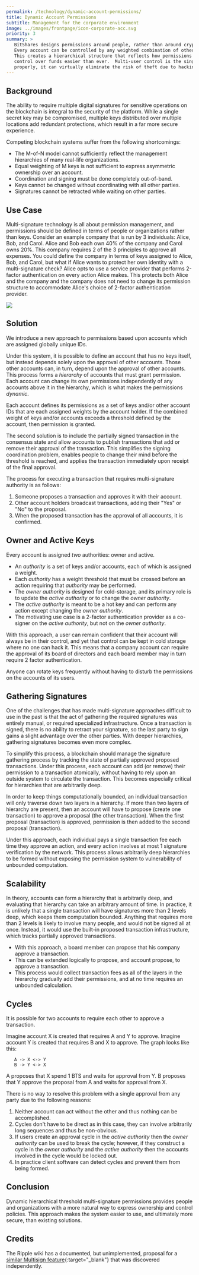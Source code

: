 ```yaml
---
permalink: /technology/dynamic-account-permissions/
title: Dynamic Account Permissions
subtitle: Management for the corporate environment
image: ../images/frontpage/icon-corporate-acc.svg
priority: 3
summary: >
   BitShares designs permissions around people, rather than around cryptography, making it easy to use.
   Every account can be controlled by any weighted combination of other accounts and private keys.
   This creates a hierarchical structure that reflects how permissions are organized in real life, and makes multi-user
   control over funds easier than ever.  Multi-user control is the single biggest contributor to security, and, when used
   properly, it can virtually eliminate the risk of theft due to hacking.
---
```


## Background

The ability to require multiple digital signatures for sensitive operations on the blockchain is integral to the security of the platform.
While a single secret key may be compromised, multiple keys distributed over multiple locations add redundant
protections, which result in a far more secure experience.

Competing blockchain systems suffer from the following shortcomings:

- The M-of-N model cannot sufficiently reflect the management hierarchies of many real-life organizations.
- Equal weighting of M keys is not sufficient to express asymmetric ownership over an account.
- Coordination and signing must be done completely out-of-band.
- Keys cannot be changed without coordinating with all other parties.
- Signatures cannot be retracted while waiting on other parties.

## Use Case

Multi-signature technology is all about permission management, and permissions should be defined in terms of people or organizations rather than keys.
Consider an example company that is run by 3 individuals: Alice, Bob, and Carol.
Alice and Bob each own 40% of the company and Carol owns 20%.
This company requires 2 of the 3 principles to approve all expenses.
You could define the company in terms of keys assigned to Alice, Bob, and Carol, but what if Alice wants to protect her
own identity with a multi-signature check?
Alice opts to use a service provider that performs 2-factor authentication on every action Alice makes.
This protects both Alice and the company and the company does not need to change its permission structure to accommodate
Alice's choice of 2-factor authentication provider.


<img class="img-responsive img-thumbnail" src="/images/dynamic-accounts.png"/>



## Solution

We introduce a new approach to permissions based upon accounts which are assigned globally unique IDs.

Under this system, it is possible to define an account that has no keys itself, but instead depends solely upon the
approval of other accounts.
Those other accounts can, in turn, depend upon the approval of other accounts.
This process forms a *hierarchy* of accounts that must grant permission.
Each account can change its own permissions independently of any accounts above it in the hierarchy, which is what makes
the permissions *dynamic*.

Each account defines its permissions as a set of keys and/or other account IDs that are each assigned weights by the
account holder. If the combined weight of keys and/or accounts exceeds a threshold defined by the account, then
permission is granted.

The second solution is to include the partially signed transaction in the consensus state and allow accounts to publish
transactions that add or remove their approval of the transaction.
This simplifies the signing coordination problem, enables people to change their mind before the threshold is reached,
and applies the transaction immediately upon receipt of the final approval.

The process for executing a transaction that requires multi-signature authority is as follows:

1. Someone proposes a transaction and approves it with their account.
2. Other account holders broadcast transactions, adding their "Yes" or "No" to the proposal.
3. When the proposed transaction has the approval of all accounts, it is confirmed.

## Owner and Active Keys

Every account is assigned *two* authorities: owner and active.

- An *authority* is a set of keys and/or accounts, each of which is assigned a weight.
- Each *authority* has a weight threshold that must be crossed before an action requiring that *authority* may be performed.
- The *owner authority* is designed for cold-storage, and its primary role is to update the *active authority* or to
change the *owner authority*.
- The *active authority* is meant to be a hot key and can perform any action except changing the *owner authority*.
- The motivating use case is a 2-factor authentication provider as a co-signer on the *active authority*, but not on the
*owner authority*.

With this approach, a user can remain confident that their account will always be in their control, and yet that control
can be kept in cold storage where no one can hack it. This means that a company account can require the approval of its
board of directors and each board member may in turn require 2 factor authentication.

Anyone can rotate keys frequently without having to disturb the permissions on the accounts of its users.

## Gathering Signatures

One of the challenges that has made multi-signature approaches difficult to use in the past is that the act of gathering the
required signatures was entirely manual, or required specialized infrastructure.
Once a transaction is signed, there is no ability to retract your signature, so the last party to sign gains a slight advantage over the other parties.
With deeper hierarchies, gathering signatures becomes even more complex.

To simplify this process, a blockchain should manage the signature gathering process by tracking the state of partially
approved proposed transactions.
Under this process, each account can add (or remove) their permission to a transaction atomically, without having to rely
upon an outside system to circulate the transaction.
This becomes especially critical for hierarchies that are arbitrarily deep.

In order to keep things computationally bounded, an individual transaction will only traverse down two layers in a hierarchy.
If more than two layers of hierarchy are present, then an account will have to propose (create one transaction) to
approve a proposal (the other transaction).
When the first proposal (transaction) is approved, permission is then added to the second proposal (transaction).

<!--*TODO: insert cass diagram here*-->

Under this approach, each individual pays a single transaction fee each time they approve an action, and every action
involves at most 1 signature verification by the network. This process allows arbitrarily deep hierarchies to be formed without exposing the permission system to vulnerability of
unbounded computation.

## Scalability

In theory, accounts can form a hierarchy that is arbitrarily deep, and evaluating that hierarchy can take an arbitrary
amount of time. In practice, it is unlikely that a single transaction will have signatures more than 2 levels deep,
which keeps them computation bounded.  Anything that requires more than 2 levels is likely to involve many
people, and would not be signed all at once. Instead, it would use the built-in proposed transaction
infrastructure, which tracks partially approved transactions.

- With this approach, a board member can propose that his company approve a transaction.
- This can be extended logically to propose, and account propose, to approve a transaction.
- This process would collect transaction fees as all of the layers in the hierarchy gradually add their permissions, and
at no time requires an unbounded calculation.

## Cycles

It is possible for two accounts to require each other to approve a transaction.

Imagine account X is created that requires A and Y to approve.
Imagine account Y is created that requires B and X to approve.
The graph looks like this:

       A -> X <-> Y
       B -> Y <-> X

A proposes that X spend 1 BTS and waits  for approval from Y.
B proposes that Y approve the proposal from A and waits for approval from X.

There is no way to resolve this problem with a single approval from any party due to the following reasons:

1. Neither account can act without the other and thus nothing can be accomplished.
2. Cycles don't have to be direct as in this case, they can involve arbitrarily long sequences and thus be non-obvious.
3. If users create an approval cycle in the *active authority* then the *owner authority* can be used to break the cycle;
however, if they construct a cycle in the *owner authority* and the *active authority* then the accounts involved in the cycle would be locked out.
4. In practice client software can detect cycles and prevent them from being formed.

## Conclusion

Dynamic hierarchical threshold multi-signature permissions provides people and organizations with a more natural way
to express ownership and control policies. This approach makes the system easier to use, and ultimately more secure, than existing solutions.

## Credits

The Ripple wiki has a documented, but unimplemented, proposal for a [similar Multisign feature](https://wiki.ripple.com/Multisign#Transaction_Proposal){:target="_blank"} that
was discovered independently.

